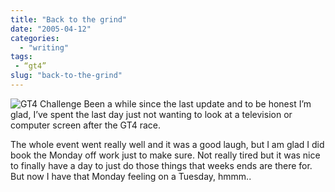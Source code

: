 ```yaml
---
title: "Back to the grind"
date: "2005-04-12"
categories:
  - "writing"
tags:
 - “gt4”
slug: "back-to-the-grind"
---
```


![GT4 Challenge][image-1]
Been a while since the last update and to be honest I’m glad, I’ve spent the last day just not wanting to look at a television or computer screen after the GT4 race.

The whole event went really well and it was a good laugh, but I am glad I did book the Monday off work just to make sure. Not really tired but it was nice to finally have a day to just do those things that weeks ends are there for. But now I have that Monday feeling on a Tuesday, hmmm..

[image-1]:	/images/gt4-chall.gif